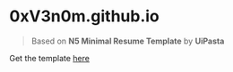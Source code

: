# 0xV3n0m.github.io
> Based on **N5 Minimal Resume Template** by **UiPasta**

Get the template [here](https://bootstrapthemes.co/item/n5-minimal-resume-template/ "N5 Minimal Resume Template")
